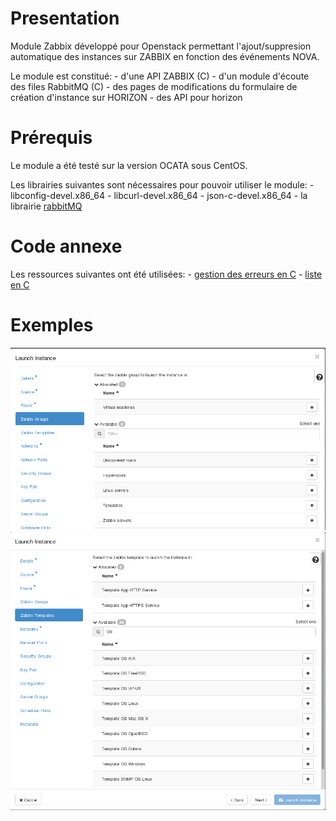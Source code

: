 # Presentation
Module Zabbix développé pour Openstack permettant l'ajout/suppresion automatique des instances sur ZABBIX en fonction des événements NOVA.

Le module est constitué:
    - d'une API ZABBIX (C)
    - d'un module d'écoute des files RabbitMQ (C)
    - des pages de modifications du formulaire de création d'instance sur HORIZON
    - des API pour horizon
    
# Prérequis
Le module a été testé sur la version OCATA sous CentOS.

Les librairies suivantes sont nécessaires pour pouvoir utiliser le module:
    - libconfig-devel.x86_64
    - libcurl-devel.x86_64
    - json-c-devel.x86_64
    - la librairie [rabbitMQ](https://github.com/alanxz/rabbitmq-c)
    
# Code annexe
Les ressources suivantes ont été utilisées:
    - [gestion des erreurs en C](https://openclassrooms.com/courses/la-gestion-des-erreurs-en-c)
    - [liste en C](https://github.com/clibs/list)
    
    
# Exemples
![section zabbix groups](https://github.com/LeGaulois/openstack-zabbix-module/blob/master/horizon_zabbixgroups.png)
![section zabbix templates](https://github.com/LeGaulois/openstack-zabbix-module/blob/master/horizon_zabbixtemplates.png)
